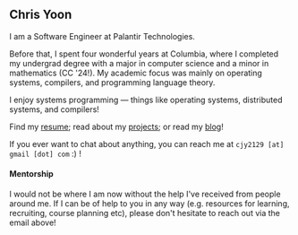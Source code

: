 ## Chris Yoon

I am a Software Engineer at Palantir Technologies.

Before that, I spent four wonderful years at Columbia, where I completed my undergrad degree with a major
in computer science and a minor in mathematics (CC '24!). My academic focus was mainly on operating systems, compilers, and programming language theory.

I enjoy systems programming — things like operating systems, distributed systems, and compilers!

Find my [resume](resume); read about my [projects](projects); or read my [blog](blog)!

If you ever want to chat about anything, you can reach me at `cjy2129 [at] gmail [dot] com` :) !

#### Mentorship
I would not be where I am now without the help I've received from people around me. If I can be
of help to you in any way (e.g. resources for learning, recruiting, course planning etc), please
don't hesitate to reach out via the email above!

